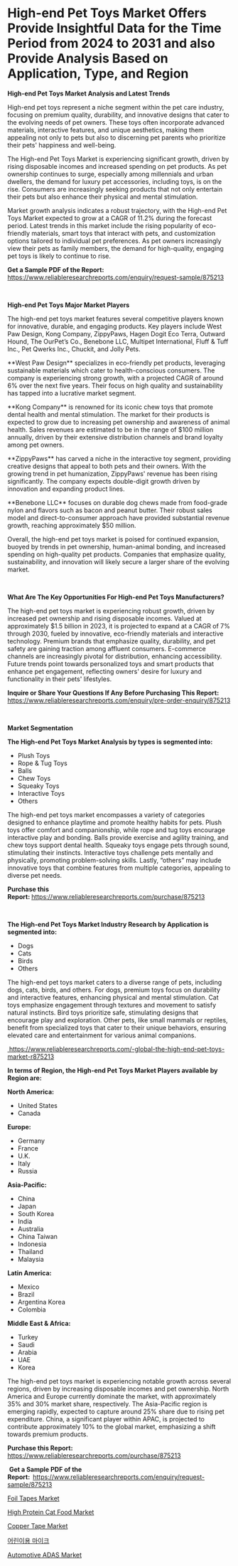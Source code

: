 <p><h1>High-end Pet Toys Market Offers Provide Insightful Data for the Time Period from 2024 to 2031 and also Provide Analysis Based on Application, Type, and Region</h1></p><p><strong>High-end Pet Toys Market Analysis and Latest Trends</strong></p>
<p><p>High-end pet toys represent a niche segment within the pet care industry, focusing on premium quality, durability, and innovative designs that cater to the evolving needs of pet owners. These toys often incorporate advanced materials, interactive features, and unique aesthetics, making them appealing not only to pets but also to discerning pet parents who prioritize their pets' happiness and well-being.</p><p>The High-end Pet Toys Market is experiencing significant growth, driven by rising disposable incomes and increased spending on pet products. As pet ownership continues to surge, especially among millennials and urban dwellers, the demand for luxury pet accessories, including toys, is on the rise. Consumers are increasingly seeking products that not only entertain their pets but also enhance their physical and mental stimulation.</p><p>Market growth analysis indicates a robust trajectory, with the High-end Pet Toys Market expected to grow at a CAGR of 11.2% during the forecast period. Latest trends in this market include the rising popularity of eco-friendly materials, smart toys that interact with pets, and customization options tailored to individual pet preferences. As pet owners increasingly view their pets as family members, the demand for high-quality, engaging pet toys is likely to continue to rise.</p></p>
<p><strong>Get a Sample PDF of the Report:&nbsp;</strong> <a href="https://www.reliableresearchreports.com/enquiry/request-sample/875213">https://www.reliableresearchreports.com/enquiry/request-sample/875213</a></p>
<p>&nbsp;</p>
<p><strong>High-end Pet Toys Major Market Players</strong></p>
<p><p>The high-end pet toys market features several competitive players known for innovative, durable, and engaging products. Key players include West Paw Design, Kong Company, ZippyPaws, Hagen Dogit Eco Terra, Outward Hound, The OurPet’s Co., Benebone LLC, Multipet International, Fluff & Tuff Inc., Pet Qwerks Inc., Chuckit, and Jolly Pets.</p><p>**West Paw Design** specializes in eco-friendly pet products, leveraging sustainable materials which cater to health-conscious consumers. The company is experiencing strong growth, with a projected CAGR of around 6% over the next five years. Their focus on high quality and sustainability has tapped into a lucrative market segment.</p><p>**Kong Company** is renowned for its iconic chew toys that promote dental health and mental stimulation. The market for their products is expected to grow due to increasing pet ownership and awareness of animal health. Sales revenues are estimated to be in the range of $100 million annually, driven by their extensive distribution channels and brand loyalty among pet owners.</p><p>**ZippyPaws** has carved a niche in the interactive toy segment, providing creative designs that appeal to both pets and their owners. With the growing trend in pet humanization, ZippyPaws' revenue has been rising significantly. The company expects double-digit growth driven by innovation and expanding product lines.</p><p>**Benebone LLC** focuses on durable dog chews made from food-grade nylon and flavors such as bacon and peanut butter. Their robust sales model and direct-to-consumer approach have provided substantial revenue growth, reaching approximately $50 million.</p><p>Overall, the high-end pet toys market is poised for continued expansion, buoyed by trends in pet ownership, human-animal bonding, and increased spending on high-quality pet products. Companies that emphasize quality, sustainability, and innovation will likely secure a larger share of the evolving market.</p></p>
<p>&nbsp;</p>
<p><strong>What Are The Key Opportunities For High-end Pet Toys Manufacturers?</strong></p>
<p><p>The high-end pet toys market is experiencing robust growth, driven by increased pet ownership and rising disposable incomes. Valued at approximately $1.5 billion in 2023, it is projected to expand at a CAGR of 7% through 2030, fueled by innovative, eco-friendly materials and interactive technology. Premium brands that emphasize quality, durability, and pet safety are gaining traction among affluent consumers. E-commerce channels are increasingly pivotal for distribution, enhancing accessibility. Future trends point towards personalized toys and smart products that enhance pet engagement, reflecting owners' desire for luxury and functionality in their pets' lifestyles.</p></p>
<p><strong>Inquire or Share Your Questions If Any Before Purchasing This Report:</strong> <a href="https://www.reliableresearchreports.com/enquiry/pre-order-enquiry/875213">https://www.reliableresearchreports.com/enquiry/pre-order-enquiry/875213</a></p>
<p>&nbsp;</p>
<p><strong>Market Segmentation</strong></p>
<p><strong>The High-end Pet Toys Market Analysis by types is segmented into:</strong></p>
<p><ul><li>Plush Toys</li><li>Rope & Tug Toys</li><li>Balls</li><li>Chew Toys</li><li>Squeaky Toys</li><li>Interactive Toys</li><li>Others</li></ul></p>
<p><p>The high-end pet toys market encompasses a variety of categories designed to enhance playtime and promote healthy habits for pets. Plush toys offer comfort and companionship, while rope and tug toys encourage interactive play and bonding. Balls provide exercise and agility training, and chew toys support dental health. Squeaky toys engage pets through sound, stimulating their instincts. Interactive toys challenge pets mentally and physically, promoting problem-solving skills. Lastly, “others” may include innovative toys that combine features from multiple categories, appealing to diverse pet needs.</p></p>
<p><strong>Purchase this Report:&nbsp;</strong><a href="https://www.reliableresearchreports.com/purchase/875213">https://www.reliableresearchreports.com/purchase/875213</a></p>
<p>&nbsp;</p>
<p><strong>The High-end Pet Toys Market Industry Research by Application is segmented into:</strong></p>
<p><ul><li>Dogs</li><li>Cats</li><li>Birds</li><li>Others</li></ul></p>
<p><p>The high-end pet toys market caters to a diverse range of pets, including dogs, cats, birds, and others. For dogs, premium toys focus on durability and interactive features, enhancing physical and mental stimulation. Cat toys emphasize engagement through textures and movement to satisfy natural instincts. Bird toys prioritize safe, stimulating designs that encourage play and exploration. Other pets, like small mammals or reptiles, benefit from specialized toys that cater to their unique behaviors, ensuring elevated care and entertainment for various animal companions.</p></p>
<p><a href="https://www.reliableresearchreports.com/-global-the-high-end-pet-toys-market-r875213">&nbsp;https://www.reliableresearchreports.com/-global-the-high-end-pet-toys-market-r875213</a></p>
<p><strong>In terms of Region, the High-end Pet Toys Market Players available by Region are:</strong></p>
<p>
    <p> <strong> North America: </strong>
        <ul>
            <li>United States</li>
            <li>Canada</li>
        </ul>
        </p> 
    <p> <strong> Europe: </strong>
        <ul>
            <li>Germany</li>
            <li>France</li>
            <li>U.K.</li>
            <li>Italy</li>
            <li>Russia</li>
        </ul>
        </p> 
    <p> <strong> Asia-Pacific: </strong>
        <ul>
            <li>China</li>
            <li>Japan</li>
            <li>South Korea</li>
            <li>India</li>
            <li>Australia</li>
            <li>China Taiwan</li>
            <li>Indonesia</li>
            <li>Thailand</li>
            <li>Malaysia</li>
        </ul>
        </p> 
    <p> <strong> Latin America: </strong>
        <ul>
            <li>Mexico</li>
            <li>Brazil</li>
            <li>Argentina Korea</li>
            <li>Colombia</li>
        </ul>
        </p> 
    <p> <strong> Middle East & Africa: </strong>
        <ul>
            <li>Turkey</li>
            <li>Saudi</li>
            <li>Arabia</li>
            <li>UAE</li>
            <li>Korea</li>
        </ul>
    </p>
    </p>
<p><p>The high-end pet toys market is experiencing notable growth across several regions, driven by increasing disposable incomes and pet ownership. North America and Europe currently dominate the market, with approximately 35% and 30% market share, respectively. The Asia-Pacific region is emerging rapidly, expected to capture around 25% share due to rising pet expenditure. China, a significant player within APAC, is projected to contribute approximately 10% to the global market, emphasizing a shift towards premium products.</p></p>
<p><strong>Purchase this Report: </strong><a href="https://www.reliableresearchreports.com/purchase/875213">https://www.reliableresearchreports.com/purchase/875213</a></p>
<p>&nbsp;<strong>Get a Sample PDF of the Report:&nbsp;&nbsp;</strong><a href="https://www.reliableresearchreports.com/enquiry/request-sample/875213">https://www.reliableresearchreports.com/enquiry/request-sample/875213</a></p>
<p><strong></strong></p>
<p><p><a href="https://issuu.com/reportprime-2/docs/foil-tapes-market-size-2030.pptx_2d9791a6e4acdf">Foil Tapes Market</a></p><p><a href="https://github.com/JakirUddin511/Market-Research-Report-List-1/blob/main/high-protein-cat-food-market.md">High Protein Cat Food Market</a></p><p><a href="https://issuu.com/reportprime-2/docs/copper-tape-market-size-2030.pptx_adbc326e83c2c6">Copper Tape Market</a></p><p><a href="https://medium.com/@scotthereford10/2024%EB%85%84%EB%B6%80%ED%84%B0-2031%EB%85%84%EA%B9%8C%EC%A7%80-%EC%98%88%EC%83%81%EB%90%98%EB%8A%94-13-9-%EC%9D%98-%EC%97%B0%ED%8F%89%EA%B7%A0-%EC%84%B1%EC%9E%A5%EB%A5%A0-cagr-%EC%9D%84-%EB%B0%94%ED%83%95%EC%9C%BC%EB%A1%9C-%ED%95%9C-%EA%B8%80%EB%A1%9C%EB%B2%8C-%EC%95%84%EB%8F%99%EC%9A%A9-%EB%A7%88%EC%9D%B4%ED%81%AC-%EC%8B%9C%EC%9E%A5-%EB%B2%94%EC%9C%84%EC%97%90-%EB%8C%80%ED%95%9C-%EC%8B%AC%EC%B8%B5-%EB%B6%84%EC%84%9D-8484cf3e1b1f">어린이용 마이크</a></p><p><a href="https://medium.com/@kirstencharrison82024/the-global-market-overview-of-the-automotive-adas-market-provides-a-unique-perspective-on-the-key-5f2757416e03?postPublishedType=initial">Automotive ADAS Market</a></p></p>